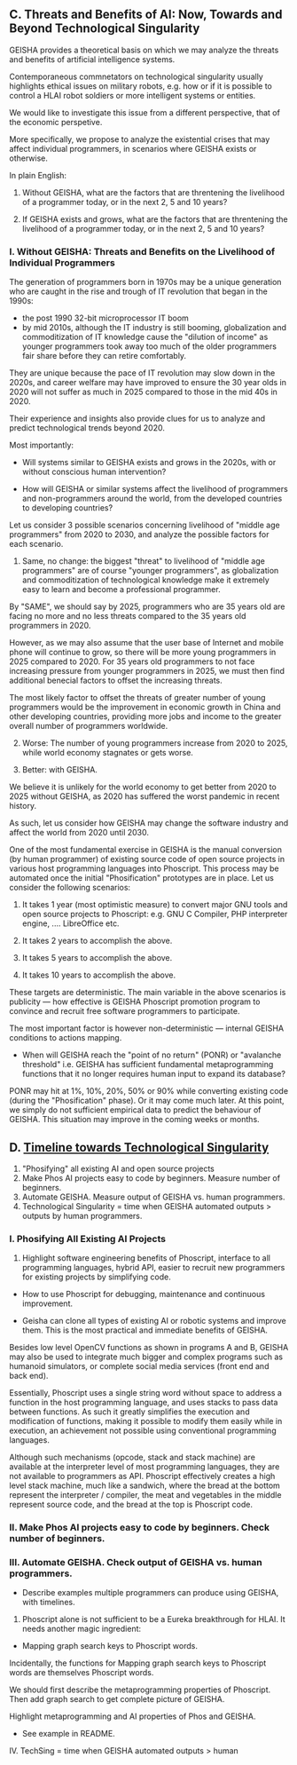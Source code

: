 

## C. Threats and Benefits of AI: Now, Towards and Beyond Technological Singularity

GEISHA provides a theoretical basis on which we may analyze the threats and benefits of artificial intelligence systems.

Contemporaneous commnetators on technological singularity usually highlights ethical issues on military robots, e.g. how or if it is possible to control a HLAI robot soldiers or more intelligent systems or entities.

We would like to investigate this issue from a different perspective, that of the economic perspetive.

More specifically, we propose to analyze the existential crises that may affect individual programmers, in scenarios where GEISHA exists or otherwise.

In plain English:

1. Without GEISHA, what are the factors that are threntening the livelihood of a programmer today, or in the next 2, 5 and 10 years?

2. If GEISHA exists and grows, what are the factors that are threntening the livelihood of a programmer today, or in the next 2, 5 and 10 years?

### I. Without GEISHA: Threats and Benefits on the Livelihood of Individual Programmers

The generation of programmers born in 1970s may be a unique generation who are caught in the rise and trough of IT revolution that began in the 1990s:

- the post 1990 32-bit microprocessor IT boom 
- by mid 2010s, although the IT industry is still booming, globalization and commoditization of IT knowledge cause the "dilution of income" as younger programmers took away too much of the older programmers fair share before they can retire comfortably.

They are unique because the pace of IT revolution may slow down in the 2020s, and career welfare may have improved to ensure the 30 year olds in 2020 will not suffer as much in 2025 compared to those in the mid 40s in 2020.

Their experience and insights also provide clues for us to analyze and predict technological trends beyond 2020.

Most importantly:

- Will systems similar to GEISHA exists and grows in the 2020s, with or without conscious human intervention?

- How will GEISHA or similar systems affect the livelihood of programmers and non-programmers around the world, from the developed countries to developing countries?

Let us consider 3 possible scenarios concerning livelihood of "middle age programmers" from 2020 to 2030, and analyze the possible factors for each scenario.

1. Same, no change: the biggest "threat" to livelihood of "middle age programmers" are of course "younger programmers", as globalization and commoditization of technological knowledge make it extremely easy to learn and become a professional programmer.

By "SAME", we should say by 2025, programmers who are 35 years old are facing no more and no less threats compared to the 35 years old programmers in 2020.

However, as we may also assume that the user base of Internet and mobile phone will continue to grow, so there will be more young programmers in 2025 compared to 2020. For 35 years old programmers to not face increasing pressure from younger programmers in 2025, we must then find additional benecial factors to offset the increasing threats.

The most likely factor to offset the threats of greater number of young programmers would be the improvement in economic growth in China and other developing countries, providing more jobs and income to the greater overall number of programmers worldwide.

2. Worse: The number of young programmers increase from 2020 to 2025, while world economy stagnates or gets worse.

3. Better: with GEISHA. 

We believe it is unlikely for the world economy to get better from 2020 to 2025 without GEISHA, as 2020 has suffered the worst pandemic in recent history.

As such, let us consider how GEISHA may change the software industry and affect the world from 2020 until 2030.

One of the most fundamental exercise in GEISHA is the manual conversion (by human programmer) of existing source code of open source projects in various host programming languages into Phoscript. This process may be automated once the initial "Phosification" prototypes are in place. Let us consider the following scenarios:

1. It takes 1 year (most optimistic measure) to convert major GNU tools and open source projects to Phoscript: e.g. GNU C Compiler, PHP interpreter engine, .... LibreOffice etc.

2. It takes 2 years to accomplish the above.

3. It takes 5 years to accomplish the above.

4. It takes 10 years to accomplish the above.
 

These targets are deterministic. The main variable in the above scenarios is publicity &mdash; how effective is GEISHA Phoscript promotion program to convince and recruit free software programmers to participate.

The most important factor is however non-deterministic &mdash; internal GEISHA conditions to actions mapping. 

- When will GEISHA reach the "point of no return" (PONR) or "avalanche threshold" i.e. GEISHA has sufficient fundamental metaprogramming functions that it no longer requires human input to expand its database?

PONR may hit at 1%, 10%, 20%, 50% or 90% while converting existing code (during the "Phosification" phase). Or it may come much later. At this point, we simply do not sufficient empirical data to predict the behaviour of GEISHA. This situation may improve in the coming weeks or months.


## D. [Timeline towards Technological Singularity](https://github.com/udexon/GEISHA/blob/main/Roadmap_C.md)

1. "Phosifying" all existing AI and open source projects
2. Make Phos AI projects easy to code by beginners. Measure number of beginners.
3. Automate GEISHA. Measure output of GEISHA vs. human programmers.
4. Technological Singularity = time when GEISHA automated outputs > outputs by human programmers.

### I. Phosifying All Existing AI Projects

1. Highlight software engineering benefits of Phoscript, interface to all programming languages, hybrid API, easier to recruit new programmers for existing projects by simplifying code. 

- How to use Phoscript for debugging, maintenance and continuous improvement. 

- Geisha can clone all types of existing AI or robotic systems and improve them. This is the most practical and immediate benefits of GEISHA.

Besides low level OpenCV functions as shown in programs A and B, GEISHA may also be used to integrate much bigger and complex programs such as humanoid simulators, or complete social media services (front end and back end).

Essentially, Phoscript uses a single string word without space to address a function in the host programming language, and uses stacks to pass data between functions. As such it greatly simplifies the execution and modification of functions, making it possible to modify them easily while in execution, an achievement not possible using conventional programming languages. 

Although such mechanisms (opcode, stack and stack machine) are available at the interpreter level of most programming languages, they are not available to programmers as API. Phoscript effectively creates a high level stack machine, much like a sandwich, where the bread at the bottom represent the interpreter / compiler, the meat and vegetables in the middle represent source code, and the bread at the top is Phoscript code.

### II. Make Phos AI projects easy to code by beginners. Check number of beginners.

### III. Automate GEISHA. Check output of GEISHA vs. human programmers.


- Describe examples multiple programmers can produce using GEISHA, with timelines. 


1. Phoscript alone is not sufficient to be a Eureka breakthrough for HLAI. It needs another magic ingredient:

- Mapping graph search keys to Phoscript words.

Incidentally, the functions for Mapping graph search keys to Phoscript words are themselves Phoscript words.

We should first describe the metaprogramming properties of Phoscript. Then add graph search to get complete picture of GEISHA.

Highlight metaprogramming and AI properties of Phos and GEISHA.

- See example in README.


IV. TechSing = time when GEISHA automated outputs > human
